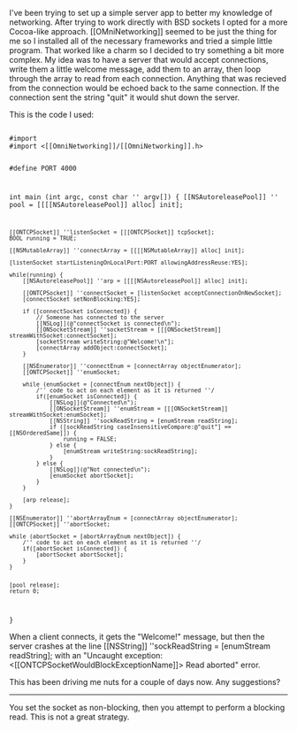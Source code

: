 

I've been trying to set up a simple server app to better my knowledge of networking.  After trying to work directly with BSD sockets I opted for a more Cocoa-like approach.  [[OMniNetworking]] seemed to be just the thing for me so I installed all of the necessary frameworks and tried a simple little program.  That worked like a charm so I decided to try something a bit more complex.  My idea was to have a server that would accept connections, write them a little welcome message, add them to an array, then loop through the array to read from each connection.  Anything that was recieved from the connection would be echoed back to the same connection.  If the connection sent the string "quit" it would shut down the server.

This is the code I used:

<code>
#import <Foundation/Foundation.h>
#import <[[OmniNetworking]]/[[OmniNetworking]].h>

#define PORT 4000

int main (int argc, const char '' argv[]) {
    [[NSAutoreleasePool]] '' pool = [[[[NSAutoreleasePool]] alloc] init];
	
	[[ONTCPSocket]] ''listenSocket = [[[ONTCPSocket]] tcpSocket];
	BOOL running = TRUE;
	
	[[NSMutableArray]] ''connectArray = [[[[NSMutableArray]] alloc] init];
	
	[listenSocket startListeningOnLocalPort:PORT allowingAddressReuse:YES];
	
	while(running) {
		[[NSAutoreleasePool]] ''arp = [[[[NSAutoreleasePool]] alloc] init];

		[[ONTCPSocket]] ''connectSocket = [listenSocket acceptConnectionOnNewSocket];
		[connectSocket setNonBlocking:YES];
		
		if ([connectSocket isConnected]) {
			// Someone has connected to the server
			[[NSLog]](@"connectSocket is connected\n");
			[[ONSocketStream]] ''socketStream = [[[ONSocketStream]] streamWithSocket:connectSocket];
			[socketStream writeString:@"Welcome!\n"];
			[connectArray addObject:connectSocket];
		}
		
		[[NSEnumerator]] ''connectEnum = [connectArray objectEnumerator];
		[[ONTCPSocket]] ''enumSocket;
		
		while (enumSocket = [connectEnum nextObject]) {
			/'' code to act on each element as it is returned ''/
			if([enumSocket isConnected]) {
				[[NSLog]](@"Connected\n");
				[[ONSocketStream]] ''enumStream = [[[ONSocketStream]] streamWithSocket:enumSocket];
				[[NSString]] ''sockReadString = [enumStream readString];
				if ([sockReadString caseInsensitiveCompare:@"quit"] == [[NSOrderedSame]]) {
					running = FALSE;
				} else {
					[enumStream writeString:sockReadString];
				}
			} else {
				[[NSLog]](@"Not connected\n");
				[enumSocket abortSocket];
			}
		}
		
		[arp release];
	}
	
	[[NSEnumerator]] ''abortArrayEnum = [connectArray objectEnumerator];
	[[ONTCPSocket]] ''abortSocket;
	
	while (abortSocket = [abortArrayEnum nextObject]) {
		/'' code to act on each element as it is returned ''/
		if([abortSocket isConnected]) {
			[abortSocket abortSocket];
		}
	}
	

    [pool release];
    return 0;
}
</code>

When a client connects, it gets the "Welcome!" message, but then the server crashes at the line [[NSString]] ''sockReadString = [enumStream readString]; with an "Uncaught exception: <[[ONTCPSocketWouldBlockExceptionName]]> Read aborted" error.

This has been driving me nuts for a couple of days now.  Any suggestions?

----
You set the socket as non-blocking, then you attempt to perform a blocking read. This is not a great strategy.